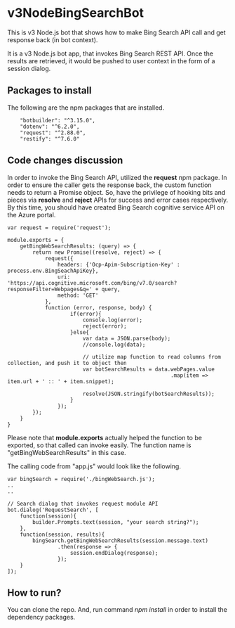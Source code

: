 # v3NodeBingSearchBot
This is v3 Node.js bot that shows how to make Bing Search API call and get response back (in bot context).


It is a v3 Node.js bot app, that invokes Bing Search REST API. Once the results are retrieved, it would be pushed to user context in the form of a session dialog.

## Packages to install
The following are the npm packages that are installed.
```
    "botbuilder": "^3.15.0",
    "dotenv": "^6.2.0",
    "request": "^2.88.0",
    "restify": "^7.6.0"
```

## Code changes discussion
In order to invoke the Bing Search API, utilized the **request** npm package. In order to ensure the caller gets the response back, the custom function needs to return a Promise object. So, have the privilege of hooking bits and pieces via **resolve** and **reject** APIs for success and error cases respectively. By this time, you should have created Bing Search cognitive service API on the Azure portal.


```
var request = require('request');

module.exports = {
    getBingWebSearchResults: (query) => {
        return new Promise((resolve, reject) => {
            request({
                headers: {'Ocp-Apim-Subscription-Key' : process.env.BingSeachApiKey},
                uri: 'https://api.cognitive.microsoft.com/bing/v7.0/search?responseFilter=Webpages&q=' + query,
                method: 'GET'
            },
            function (error, response, body) {
                    if(error){
                        console.log(error);
                        reject(error);
                    }else{
                        var data = JSON.parse(body);
                        //console.log(data);

                        // utilize map function to read columns from collection, and push it to object then
                        var botSearchResults = data.webPages.value
                                                    .map(item => item.url + ' :: ' + item.snippet);
                        
                        resolve(JSON.stringify(botSearchResults));
                    }
                });
        });
    }
}
```

Please note that **module.exports** actually helped the function to be exported, so that called can invoke easily. The function name is "getBingWebSearchResults" in this case.

The calling code from "app.js" would look like the following.

```
var bingSearch = require('./bingWebSearch.js');
..
..

// Search dialog that invokes request module API
bot.dialog('RequestSearch', [
    function(session){
        builder.Prompts.text(session, "your search string?");
    },
    function(session, results){
        bingSearch.getBingWebSearchResults(session.message.text)
                .then(response => {
                    session.endDialog(response);
                });
    }
]);
```

## How to run?
You can clone the repo. And, run command *npm install* in order to install the dependency packages. 

